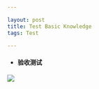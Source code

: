 ```yaml
---

layout: post 
title: Test Basic Knowledge 
tags: Test

---
```


-	#### 验收测试 ####

![](https://github.com/fenggami/fenggami.github.io/tree/master/_uploadimages/AcceptanceTesting.jpg)

